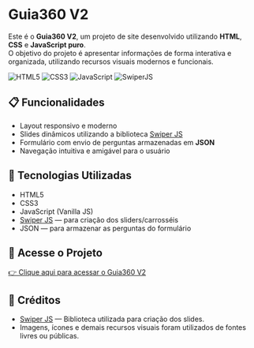 # Guia360 V2

Este é o **Guia360 V2**, um projeto de site desenvolvido utilizando **HTML**, **CSS** e **JavaScript puro**.  
O objetivo do projeto é apresentar informações de forma interativa e organizada, utilizando recursos visuais modernos e funcionais.

![HTML5](https://img.shields.io/badge/HTML5-E34F26?style=for-the-badge&logo=html5&logoColor=white)
![CSS3](https://img.shields.io/badge/CSS3-1572B6?style=for-the-badge&logo=css3&logoColor=white)
![JavaScript](https://img.shields.io/badge/JavaScript-F7DF1E?style=for-the-badge&logo=javascript&logoColor=black)
![SwiperJS](https://img.shields.io/badge/SwiperJS-6332F6?style=for-the-badge&logo=swiper&logoColor=white)

## 📋 Funcionalidades

- Layout responsivo e moderno
- Slides dinâmicos utilizando a biblioteca [Swiper JS](https://swiperjs.com/)
- Formulário com envio de perguntas armazenadas em **JSON**
- Navegação intuitiva e amigável para o usuário

## 🚀 Tecnologias Utilizadas

- HTML5
- CSS3
- JavaScript (Vanilla JS)
- [Swiper JS](https://swiperjs.com/) — para criação dos sliders/carrosséis
- JSON — para armazenar as perguntas do formulário

## 🔗 Acesse o Projeto

[👉 Clique aqui para acessar o Guia360 V2](https://duguzin.github.io/Guia360-V2)

## 🎨 Créditos

- [Swiper JS](https://swiperjs.com/) — Biblioteca utilizada para criação dos slides.
- Imagens, ícones e demais recursos visuais foram utilizados de fontes livres ou públicas.

